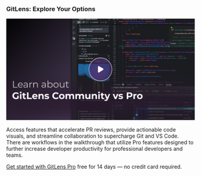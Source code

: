 ### GitLens: Explore Your Options

<a href="command:gitlens.walkthrough.openCommunityVsPro" title="Learn about GitLens Community vs Pro">
  <img src="thumbnails/welcome.png" alt="Learn about GitLens Community vs Pro" />
</a>

Access features that accelerate PR reviews, provide actionable code visuals, and streamline collaboration to supercharge Git and VS Code. There are workflows in the walkthrough that utilize Pro features designed to further increase developer productivity for professional developers and teams.

[Get started with GitLens Pro](command:gitlens.walkthrough.plus.signUp) free for 14 days — no credit card required.
